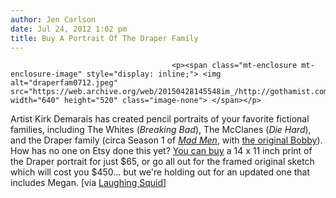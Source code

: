 ```yaml
---
author: Jen Carlson
date: Jul 24, 2012 1:02 pm
title: Buy A Portrait Of The Draper Family
---
```


	
										<p><span class="mt-enclosure mt-enclosure-image" style="display: inline;"> <img alt="draperfam0712.jpeg" src="https://web.archive.org/web/20150428145548im_/http://gothamist.com/attachments/arts_jen/draperfam0712.jpeg" width="640" height="520" class="image-none"> </span></p>

<p>Artist Kirk Demarais has created pencil portraits of your favorite fictional families, including The Whites (<em>Breaking Bad</em>), The McClanes (<em>Die Hard</em>), and the Draper family (circa Season 1 of <a href="https://web.archive.org/web/20150428145548/http://gothamist.com/tags/madmen"><em>Mad Men</em></a>, with <a href="https://web.archive.org/web/20150428145548/http://gothamist.com/2011/08/23/bobby_draper_leaves_mad_men.php">the original Bobby</a>). How has no one on Etsy done this yet? <a href="https://web.archive.org/web/20150428145548/http://nineteeneightyeight.com/search?q=demarais">You can buy</a> a 14 x 11 inch print of the Draper portrait for just $65, or go all out for the framed original sketch which will cost you $450... but we&apos;re holding out for an updated one that includes Megan.  [via <a href="https://web.archive.org/web/20150428145548/http://laughingsquid.com/colored-pencil-portraits-of-television-film-families-by-kirk-demarais/?utm_source=feedburner&amp;utm_medium=feed&amp;utm_campaign=Feed%3A+laughingsquid+%28Laughing+Squid%29">Laughing Squid</a>]</p>					
										
									
				